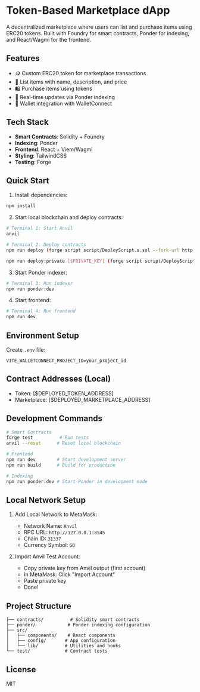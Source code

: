 # Token-Based Marketplace dApp

A decentralized marketplace where users can list and purchase items using ERC20 tokens. Built with Foundry for smart contracts, Ponder for indexing, and React/Wagmi for the frontend.

## Features

- 🪙 Custom ERC20 token for marketplace transactions
- 📝 List items with name, description, and price
- 🛍️ Purchase items using tokens
- 🔄 Real-time updates via Ponder indexing
- 👛 Wallet integration with WalletConnect

## Tech Stack

- **Smart Contracts**: Solidity + Foundry
- **Indexing**: Ponder
- **Frontend**: React + Viem/Wagmi
- **Styling**: TailwindCSS
- **Testing**: Forge

## Quick Start

1. Install dependencies:
```bash
npm install
```

2. Start local blockchain and deploy contracts:
```bash
# Terminal 1: Start Anvil
anvil

# Terminal 2: Deploy contracts
npm run deploy (forge script script/DeployScript.s.sol --fork-url http://localhost:8545 --broadcast)

npm run deploy:private [$PRIVATE_KEY] (forge script script/DeployScript.s.sol --fork-url http://localhost:8545 --broadcast --private-key $PRIVATE_KEY)
```

3. Start Ponder indexer:
```bash
# Terminal 3: Run indexer
npm run ponder:dev
```

4. Start frontend:
```bash
# Terminal 4: Run frontend
npm run dev
```

## Environment Setup

Create `.env` file:
```env
VITE_WALLETCONNECT_PROJECT_ID=your_project_id
```

## Contract Addresses (Local)

- Token: [$DEPLOYED_TOKEN_ADDRESS]
- Marketplace: [$DEPLOYED_MARKETPLACE_ADDRESS]

## Development Commands

```bash
# Smart Contracts
forge test          # Run tests
anvil --reset      # Reset local blockchain

# Frontend
npm run dev        # Start development server
npm run build      # Build for production

# Indexing
npm run ponder:dev # Start Ponder in development mode
```

## Local Network Setup

1. Add Local Network to MetaMask:
   - Network Name: `Anvil`
   - RPC URL: `http://127.0.0.1:8545`
   - Chain ID: `31337`
   - Currency Symbol: `GO`

2. Import Anvil Test Account:
   - Copy private key from Anvil output (first account)
   - In MetaMask: Click "Import Account"
   - Paste private key
   - Done!

## Project Structure

```
├── contracts/          # Solidity smart contracts
├── ponder/            # Ponder indexing configuration
├── src/
│   ├── components/    # React components
│   ├── config/       # App configuration
│   └── lib/          # Utilities and hooks
└── test/             # Contract tests
```

## License
MIT